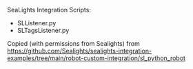 
SeaLights Integration Scripts:
- SLListener.py 
- SLTagsListener.py 

Copied (with permissions from Sealights) from https://github.com/Sealights/sealights-integration-examples/tree/main/robot-custom-integration/sl_python_robot
